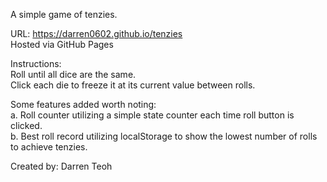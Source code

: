 A simple game of tenzies.

URL: https://darren0602.github.io/tenzies  
Hosted via GitHub Pages

Instructions:  
Roll until all dice are the same.  
Click each die to freeze it at its current value between rolls.

Some features added worth noting:  
a. Roll counter utilizing a simple state counter each time roll button is clicked.  
b. Best roll record utilizing localStorage to show the lowest number of rolls to achieve tenzies.

Created by: Darren Teoh
